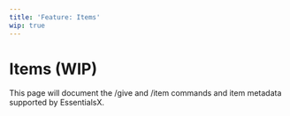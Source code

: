```yaml
---
title: 'Feature: Items'
wip: true
---
```


# Items (WIP)

This page will document the /give and /item commands and item metadata supported by EssentialsX.